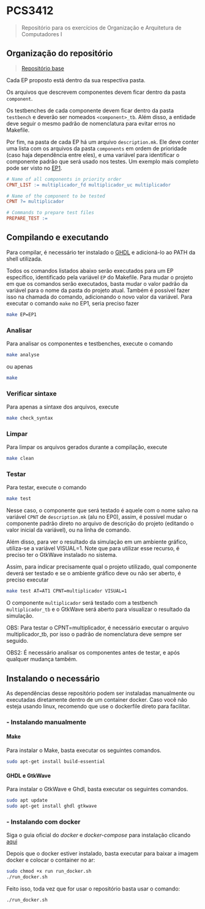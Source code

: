 # PCS3412
> Repositório para os exercícios de Organização e Arquitetura de Computadores I

## Organização do repositório 

> [Repositório base](https://github.com/lucastrschneider/PCS3225)

Cada EP proposto está dentro da sua respectiva pasta.

Os arquivos que descrevem componentes devem ficar dentro da pasta `component`.

Os testbenches de cada componente devem ficar dentro da pasta `testbench` e deverão ser nomeados `<component>_tb`. Além disso, a entidade deve seguir o mesmo padrão de nomenclatura para evitar erros no Makefile.

Por fim, na pasta de cada EP há um arquivo `description.mk`. Ele deve conter uma lista com os arquivos da pasta `components` em ordem de prioridade (caso haja dependência entre eles), e uma variável para identificar o componente padrão que será usado nos testes. Um exemplo mais completo pode ser visto no [EP1](EP1/description.mk).

```Makefile
# Name of all components in priority order
CPNT_LIST := multiplicador_fd multiplicador_uc multiplicador

# Name of the component to be tested
CPNT ?= multiplicador

# Commands to prepare test files
PREPARE_TEST :=
```

## Compilando e executando

Para compilar, é necessário ter instalado o [GHDL](https://github.com/ghdl/ghdl) e adicioná-lo ao PATH da shell utilizada.

Todos os comandos listados abaixo serão executados para um EP específico, identificado pela variável `EP` do Makefile. Para mudar o projeto em que os comandos serão executados, basta mudar o valor padrão da variável para o nome da pasta do projeto atual. Também é possível fazer isso na chamada do comando, adicionando o novo valor da variável. Para executar o comando `make` no EP1, seria preciso fazer

```bash
make EP=EP1
```

### Analisar
Para analisar os componentes e testbenches, execute o comando
```bash
make analyse
```
ou apenas
```bash
make
```

### Verificar sintaxe
Para apenas a sintaxe dos arquivos, execute
```bash
make check_syntax
```

### Limpar
Para limpar os arquivos gerados durante a compilação, execute
```bash
make clean
```

### Testar
Para testar, execute o comando
```bash
make test
```
Nesse caso, o componente que será testado é aquele com o nome salvo na variável `CPNT` de `description.mk` (alu no EP0), assim, é possível mudar o componente padrão direto no arquivo de descrição do projeto (editando o valor inicial da variável), ou na linha de comando.

Além disso, para ver o resultado da simulação em um ambiente gráfico, utiliza-se a variável VISUAL=1. Note que para utilizar esse recurso, é preciso ter o GtkWave instalado no sistema.

Assim, para indicar precisamente qual o projeto utilizado, qual componente deverá ser testado e se o ambiente gráfico deve ou não ser aberto, é preciso executar

```bash
make test AT=AT1 CPNT=multiplicador VISUAL=1
```
O componente `multiplicador` será testado com a testbench `multiplicador_tb` e o GtkWave será aberto para visualizar o resultado da simulação.

OBS: Para testar o CPNT=multiplicador, é necessário executar o arquivo multiplicador_tb, por isso o padrão de nomenclatura deve sempre ser seguido.

OBS2: É necessário analisar os componentes antes de testar, e após qualquer mudança também.

## Instalando o necessário

As dependências desse repositório podem ser instaladas manualmente ou executadas diretamente dentro de um container docker. Caso você não esteja usando linux, recomendo que use o dockerfile direto para facilitar.

### - Instalando manualmente
#### Make

Para instalar o Make, basta executar os seguintes comandos.

```bash
sudo apt-get install build-essential
```

#### GHDL e GtkWave

Para instalar o GtkWave e Ghdl, basta executar os seguintes comandos.

```bash
sudo apt update
sudo apt-get install ghdl gtkwave
```

### - Instalando com docker

Siga o guia oficial do *docker* e *docker-compose* para instalação clicando [aqui](https://docs.docker.com/engine/install/) 

Depois que o docker estiver instalado, basta executar para baixar a imagem docker e colocar o container no ar:

```bash
sudo chmod +x run run_docker.sh
./run_docker.sh
```

Feito isso, toda vez que for usar o repositório basta usar o comando:
```bash
./run_docker.sh
```